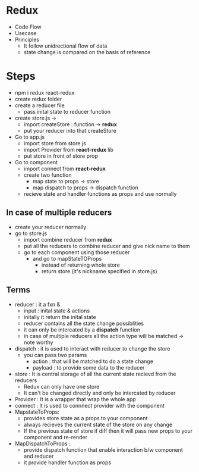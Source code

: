 # Redux 
* Code Flow
* Usecase 
* Principles
  * It follow unidrectional flow of data
  * state change is compared on the basis of reference 
# Steps 
* npm i redux react-redux
* create redux folder
* create a reducer file 
  * pass inital state to reducer function  
* create store.js  -> 
  * import createStore : function -> **redux** 
  * put your reducer into that createStore
* Go to app.js 
  * import store from store.js 
  * import Provider from **react-redux** lib
  * put store in front of store prop
* Go to component
  * import connect from **react-redux**
  * create two function 
    * map state to props -> store 
    * map dispatch to props -> dispatch function
  * recieve state and handler functions as props and use normally
## In case of multiple reducers 
  * create your reducer normally 
  * go to store.js 
    * import combine reducer from **redux** 
    * put all the reducers to combine reducer and give nick name to them 
    * go to each component using those reducer 
      * and go to mapStateTOProps
        * instead of returning whole store 
        * return store.(it's nickname specified in store.js)

## Terms 
  * reducer : it a fxn & 
    * input :  inital state & actions
    * initally it return the inital state 
    * reducer contains all the state change possiblities 
    * it can only be intercated by a **dispatch** function
    *  in case of multiple reducers all the action type will be matched  -> note worthy 
  * dispatch : it is used to interact with reducer to change the store 
    * you can pass two params
      * action : that will be matched to do a state change
      * payload : to provide some data to the reducer
  * store : It is central storage of all the current  state recievd from the reducers  
    * Redux can only have one store  
    * It can't be changed directly  and only be intercated by reducer 
  *  Provider : It is a wrapper that wrap the whole app 
  *  connect : It is used to connnect provider with the component 
  *  MapstateToProps: 
     *  provides store state  as a props to your component 
     *  always recieves the current state of the store on any change
     *  If the previous state of store if diff then it will pass new props to your component and re-render
  * MapDispatchToProps : 
    * provide dispatch function that enable interaction b/w component and reducer
    * it provide handler function as props   
   